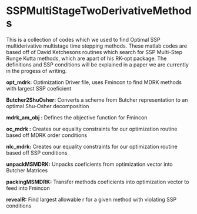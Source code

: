 # SSPMultiStageTwoDerivativeMethods
This is a collection of codes which we used to find Optimal SSP multiderivative multistage time stepping methods. These matlab codes are based off of David Ketchesons routines which search for SSP Multi-Step Runge Kutta methods, which are apart of his RK-opt package. The definitions and SSP conditions will be explained in a paper we are currently in the progess of writing. 

**opt_mdrk:**         Optimization Driver file, uses Fmincon to find MDRK methods with largest SSP coeficient

**Butcher2ShuOsher:** Converts a scheme from Butcher representation to an optimal Shu-Osher decomposition 

**mdrk_am_obj	:**     Defines the objective function for Fmincon

**oc_mdrk :**         Creates our equality constraints for our optimization routine based off MDRK order conditions

**nlc_mdrk:**         Creates our equality constraints for our optimization routine based off SSP conditions

**unpackMSMDRK:**    Unpacks coeficients from optimization vector into Butcher Matrices

**packingMSMDRK:**    Transfer methods coeficients into optimization vector to feed into Fmincon

**revealR:**          Find largest allowable r for a given method with violating SSP conditions





